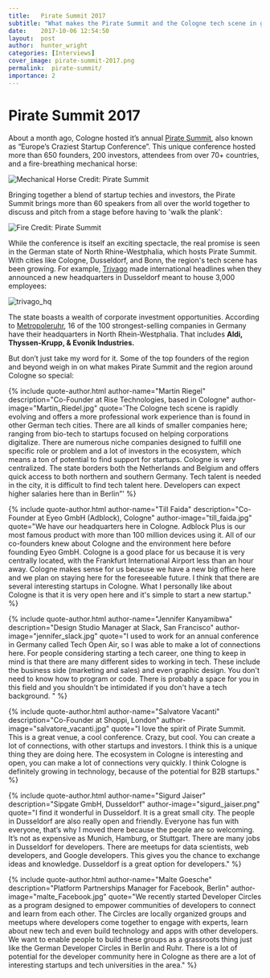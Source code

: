 ```yaml
---
title:   Pirate Summit 2017
subtitle: "What makes the Pirate Summit and the Cologne tech scene in general so damn special? We caught up with some of the city's tech specialists to discuss the popularity of Pirate Summit 2017 and what makes Cologne such a great city to work in for developers."
date:    2017-10-06 12:54:50
layout:  post
author:  hunter_wright
categories: [Interviews]
cover_image: pirate-summit-2017.png
permalink:  pirate-summit/
importance: 2
---
```


# Pirate Summit 2017

About a month ago, Cologne hosted it’s annual [Pirate Summit](https://piratesummit.com/), also known as “Europe’s Craziest Startup Conference”. This unique conference hosted more than 650 founders, 200 investors, attendees from over 70+ countries, and a fire-breathing mechanical horse: 

<!--more-->

![Mechanical Horse](/assets/images/mechanical_horse.jpg)
Credit: Pirate Summit

Bringing together a blend of startup techies and investors, the Pirate Summit brings more than 60 speakers from all over the world together to discuss and pitch from a stage before having to 'walk the plank':

![Fire](/assets/images/fire_summit.jpg)
Credit: Pirate Summit

While the conference is itself an exciting spectacle, the real promise is seen in the German state of North Rhine-Westphalia, which hosts Pirate Summit. With cities like Cologne, Dusseldorf, and Bonn, the region's tech scene has been growing. For example, [Trivago](http://company.trivago.com/about/our-story/) made international headlines when they announced a new headquarters in Dusseldorf meant to house 3,000 employees:

![trivago_hq](/assets/images/trivago_hq.jpg)

The state boasts a wealth of corporate investment opportunities. According to [Metropoleruhr](http://www.metropoleruhr.de/en/home/economy/companies-and-manpower.html), 16 of the 100 strongest-selling companies in Germany have their headquarters in North Rhein-Westphalia. That includes **Aldi, Thyssen-Krupp, & Evonik Industries.** 

But don’t just take my word for it. Some of the top founders of the region and beyond weigh in on what makes Pirate Summit and the region around Cologne so special:


{% include quote-author.html
  author-name="Martin Riegel"
  description="Co-Founder at Rise Technologies, based in Cologne"
  author-image="Martin_Riedel.jpg"
  quote='The Cologne tech scene is rapidly evolving and offers a more professional work experience than is found in other German tech cities. There are all kinds of smaller companies here; ranging from bio-tech to startups focused on helping corporations digitalize. There are numerous niche companies designed to fulfill one specific role or problem and a lot of investors in the ecosystem, which means a ton of potential to find support for startups. Cologne is very centralized. The state borders both the Netherlands and Belgium and offers quick access to both northern and southern Germany. 
Tech talent is needed in the city, it is difficult to find tech talent here. Developers can expect higher salaries here than in Berlin”' %}

{% include quote-author.html
  author-name="Till Faida"
  description="Co-Founder at Eyeo GmbH (Adblock), Cologne"
  author-image="till_faida.jpg"
  quote="We have our headquarters here in Cologne. Adblock Plus is our most famous product with more than 100 million devices using it. All of our co-founders knew about Cologne and the environment here before founding Eyeo GmbH. Cologne is a good place for us because it is very centrally located, with the Frankfurt International Airport less than an hour away. Cologne makes sense for us because we have a new big office here and we plan on staying here for the foreseeable future. I think that there are several interesting startups in Cologne. What I personally like about Cologne is that it is very open here and it's simple to start a new startup." %}

  {% include quote-author.html
  author-name="Jennifer Kanyamibwa"
  description="Design Studio Manager at Slack, San Francisco"
  author-image="jennifer_slack.jpg"
  quote="I used to work for an annual conference in Germany called Tech Open Air, so I was able to make a lot of connections here. For people considering starting a tech career, one thing to keep in mind is that there are many different sides to working in tech. These include the business side (marketing and sales) and even graphic design. You don't need to know how to program or code. There is probably a space for you in this field and you shouldn't be intimidated if you don't have a tech background. " %}

{% include quote-author.html
  author-name="Salvatore Vacanti"
  description="Co-Founder at Shoppi, London"
  author-image="salvatore_vacanti.jpg"
  quote="I love the spirit of Pirate Summit. This is a great venue, a cool conference. Crazy, but cool. You can create a lot of connections, with other startups and investors. I think this is a unique thing they are doing here. The ecosystem in Cologne is interesting and open, you can make a lot of connections very quickly. I think Cologne is definitely growing in technology, because of the potential for B2B startups." %}

  {% include quote-author.html
  author-name="Sigurd Jaiser"
  description="Sipgate GmbH, Dusseldorf"
  author-image="sigurd_jaiser.png"
  quote="I find it wonderful in Dusseldorf. It is a great small city. The people in Dusseldorf are also really open and friendly. Everyone has fun with everyone, that’s why I moved there because the people are so welcoming. It’s not as expensive as Munich, Hamburg, or Stuttgart. There are many jobs in Dusseldorf for developers. There are meetups for data scientists, web developers, and Google developers. This gives you the chance to exchange ideas and knowledge. Dusseldorf is a great option for developers." %}

{% include quote-author.html
  author-name="Malte Goesche"
  description="Platform Partnerships Manager for Facebook, Berlin"
  author-image="malte_Facebook.jpg"
  quote="We recently started Developer Circles as a program designed to empower communities of developers to connect and learn from each other. The Circles are locally organized groups and meetups where developers come together to engage with experts, learn about new tech and even build technology and apps with other developers. We want to enable people to build these groups as a grassroots thing just like the German Developer Circles in Berlin and Ruhr. There is a lot of potential for the developer community here in Cologne as there are a lot of interesting startups and tech universities in the area." %}
